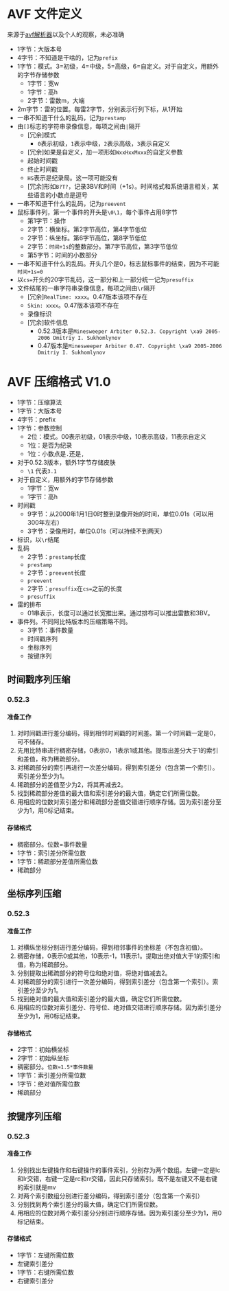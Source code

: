 # AVF 文件定义
来源于[avf解析器](https://github.com/Minesweeper-World/minesweeper-rawvf)以及个人的观察，未必准确

- 1字节：大版本号
- 4字节：不知道是干啥的，记为`prefix`
- 1字节：模式。3=初级，4=中级，5=高级，6=自定义。对于自定义，用额外的字节存储参数
  - 1字节：宽w
  - 1字节：高h
  - 2字节：雷数m，大端
- 2m字节：雷的位置。每雷2字节，分别表示行列下标，从1开始
- 一串不知道干什么的乱码，记为`prestamp`
- 由`[]`标志的字符串录像信息，每项之间由`|`隔开
  - [冗余]模式
    - `0`表示初级，`1`表示中级，`2`表示高级，`3`表示自定义
  - [冗余]如果是自定义，加一项形如`WxxHxxMxxx`的自定义参数
  - 起始时间戳
  - 终止时间戳
  - `HS`表示是纪录局。这一项可能没有
  - [冗余]形如`B?T?`，记录3BV和时间（+1s）。时间格式和系统语言相关，某些语言的小数点是逗号
- 一串不知道干什么的乱码，记为`preevent`
- 鼠标事件列，第一个事件的开头是`\0\1`，每个事件占用8字节
  - 第1字节：操作
  - 2字节：横坐标。第2字节高位，第4字节低位
  - 2字节：纵坐标。第6字节高位，第8字节低位
  - 2字节：`时间+1s`的整数部分。第7字节高位，第3字节低位
  - 第5字节：时间的小数部分
- 一串不知道干什么的乱码。开头几个是0，标志鼠标事件的结束，因为不可能`时间+1s=0`
- 以`cs=`开头的20字节乱码，这一部分和上一部分统一记为`presuffix`
- 文件结尾的一串字符串录像信息，每项之间由`\r`隔开
  - [冗余]`RealTime: xxxx`。0.47版本该项不存在
  - `Skin: xxxx`。0.47版本该项不存在
  - 录像标识
  - [冗余]软件信息
    - 0.52.3版本是`Minesweeper Arbiter 0.52.3. Copyright \xa9 2005-2006 Dmitriy I. Sukhomlynov`
    - 0.47版本是`Minesweeper Arbiter 0.47. Copyright \xa9 2005-2006 Dmitriy I. Sukhomlynov`

# AVF 压缩格式 V1.0
- 1字节：压缩算法
- 1字节：大版本号
- 4字节：prefix
- 1字节：参数控制
  - 2位：模式。00表示初级，01表示中级，10表示高级，11表示自定义
  - 1位：是否为纪录
  - 1位：小数点是`.`还是`,`
- 对于0.52.3版本，额外1字节存储皮肤
  - `\1` 代表`3.1`
- 对于自定义，用额外的字节存储参数
  - 1字节：宽w
  - 1字节：高h
- 时间戳
  - 9字节：从2000年1月1日0时整到录像开始的时间，单位0.01s（可以用300年左右）
  - 3字节：录像用时，单位0.01s（可以持续不到两天）
- 标识，以`\r`结尾
- 乱码
  - 2字节：`prestamp`长度
  - `prestamp`
  - 2字节：`preevent`长度
  - `preevent`
  - 2字节：`presuffix`在`cs=`之前的长度
  - `presuffix`
- 雷的排布
  - 01串表示，长度可以通过长宽推出来。通过排布可以推出雷数和3BV。
- 事件列。不同阿比特版本的压缩策略不同。
  - 3字节：事件数量
  - 时间戳序列
  - 坐标序列
  - 按键序列
 
## 时间戳序列压缩

### 0.52.3

#### 准备工作
1. 对时间戳进行差分编码，得到相邻时间戳的时间差。第一个时间戳一定是0，可不储存。
2. 先用比特串进行稠密存储，0表示0，1表示1或其他。提取出差分大于1的索引和差值，称为稀疏部分。
3. 对稀疏部分的索引再进行一次差分编码，得到索引差分（包含第一个索引）。索引差分至少为1。
4. 稀疏部分的差值至少为2，将其再减去2。
5. 找到稀疏部分差值的最大值和索引差分的最大值，确定它们所需位数。
6. 用相应的位数对索引差分和稀疏部分差值交错进行顺序存储。因为索引差分至少为1，用0标记结束。

#### 存储格式
- 稠密部分。位数=事件数量
- 1字节：索引差分所需位数
- 1字节：稀疏部分差值所需位数
- 稀疏部分

## 坐标序列压缩

### 0.52.3

#### 准备工作
1. 对横纵坐标分别进行差分编码，得到相邻事件的坐标差（不包含初值）。
2. 稠密存储，0表示0或其他，10表示-1，11表示1。提取出绝对值大于1的索引和值，称为稀疏部分。
3. 分别提取出稀疏部分的符号位和绝对值，将绝对值减去2。
4. 对稀疏部分的索引进行一次差分编码，得到索引差分（包含第一个索引）。索引差分至少为1。
5. 找到绝对值的最大值和索引差分的最大值，确定它们所需位数。
6. 用相应的位数对索引差分、符号位、绝对值交错进行顺序存储。因为索引差分至少为1，用0标记结束。

#### 存储格式
- 2字节：初始横坐标
- 2字节：初始纵坐标
- 稠密部分。`位数≈1.5*事件数量`
- 1字节：索引差分所需位数
- 1字节：绝对值所需位数
- 稀疏部分

## 按键序列压缩

### 0.52.3

#### 准备工作
1. 分别找出左键操作和右键操作的事件索引，分别存为两个数组。左键一定是lc和lr交错，右键一定是rc和rr交错，因此只存储索引。既不是左键又不是右键的索引就是mv
2. 对两个索引数组分别进行差分编码，得到索引差分（包含第一个索引）
3. 分别找到两个索引差分的最大值，确定它们所需位数。
4. 用相应的位数对两个索引差分分别进行顺序存储。因为索引差分至少为1，用0标记结束。

#### 存储格式
- 1字节：左键所需位数
- 左键索引差分
- 1字节：右键所需位数
- 右键索引差分
